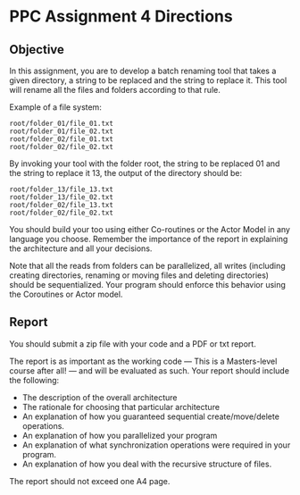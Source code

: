 # **PPC Assignment 4 Directions**

## **Objective**

In this assignment, you are to develop a batch renaming tool that takes a given directory, a string to be replaced and the string to replace it. This tool will rename all the files and folders according to that rule.

Example of a file system:

    root/folder_01/file_01.txt
    root/folder_01/file_02.txt
    root/folder_02/file_01.txt
    root/folder_02/file_02.txt

By invoking your tool with the folder root, the string to be replaced 01 and the string to replace it 13, the output of the directory should be:

    root/folder_13/file_13.txt
    root/folder_13/file_02.txt
    root/folder_02/file_13.txt
    root/folder_02/file_02.txt

You should build your too using either Co-routines or the Actor Model in any language you choose. Remember the importance of the report in explaining the architecture and all your decisions.

Note that all the reads from folders can be parallelized, all writes (including creating directories, renaming or moving files and deleting directories) should be sequentialized. Your program should enforce this behavior using the Coroutines or Actor model.

## **Report**

You should submit a zip file with your code and a PDF or txt report.

The report is as important as the working code — This is a Masters-level course after all! — and will be evaluated as such. Your report should include the following:

- The description of the overall architecture
- The rationale for choosing that particular architecture
- An explanation of how you guaranteed sequential create/move/delete operations.
- An explanation of how you parallelized your program
- An explanation of what synchronization operations were required in your program.
- An explanation of how you deal with the recursive structure of files.

The report should not exceed one A4 page.
